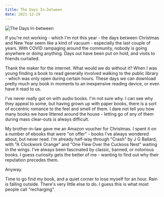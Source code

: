 ```yaml
---
title: The Days In-between
date: 2021-12-29
---
```


![The Days In-between](https://source.unsplash.com/-m88z7ily-w/1600x900)

If you're not working - which I'm not this year - the days between Christmas and New Year seem like a kind of vacuum - especially the last couple of years. With COVID rampaging around the community, nobody is going anywhere or doing anything. Days out have been put on hold, and visits to friends curtailed.

Thank the maker for the internet. What would we do without it? When I was young finding a book to read generally involved walking to the public library - which was only open during certain hours. These days we can download pretty much any book in moments to an inexpensive reading device, or even have it read to us.

I've never really got on with audio books. I'm not sure why. I can see why they appeal to some, but having grown up with paper books, there is a sort of eccentric romance to the feel and smell of them. I dare not tell you how many books we have littered around the house - letting go of any of them during mass clear-outs is always difficult.

My brother-in-law gave me an Amazon voucher for Christmas. I spent it on a number of ebooks that were "on offer" - books I've always wondered about, but never read. I'm already half-way through "Crash" by J G Ballard, with "A Clockwork Orange" and "One Flew Over the Cuckoos Nest" waiting in the wings. I've always been fascinated by classic, banned, or notorious books. I guess curiosity gets the better of me - wanting to find out why their reputation precedes them.

Anyway.

Time to go find my book, and a quiet corner to lose myself for an hour. Rain is falling outside. There's very little else to do. I guess this is what most people call "recharging".
